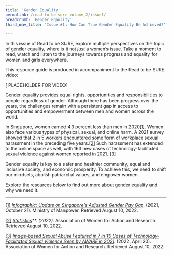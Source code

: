 ```yaml
---
title: 'Gender Equality'
permalink: /read-to-be-sure-volume_2/issue1/
breadcrumb: 'Gender Eqaulity'
third_nav_title: 'Issue #1: How Can True Gender Equality Be Achieved?'

---
```


In this issue of Read to be SURE, explore multiple perspectives on the topic of gender equality, where is it not *just* a women’s issue. Take a moment to read, watch and listen to the journeys towards progress and equality for women and girls everywhere. 

This resource guide is produced in accompaniment to the Read to be SURE video:

[ PLACEHOLDER FOR VIDEO]

Gender equality provides equal rights, opportunities and responsibilities to people regardless of gender. Although there has been progress over the years, the challenges remain with a persistent gap in access to opportunities and empowerment between men and women across the world. 

 

In Singapore, women earned 4.3 percent less than men in 2020[[1\]](#_ftn1). Women also face various types of physical, sexual, and online harm. A 2021 survey showed that 2 in 5 workers encountered some form of workplace sexual harassment in the preceding five years.[[2\]](#_ftn2) Such harassment has extended to the online space as well, with 163 new cases of technology-facilitated sexual violence against women reported in 2021. [[3\]](#_ftn3) 

 

Gender equality is key to a safer and healthier community, equal and inclusive society, and economic prosperity. To achieve this, we need to shift our mindsets, abolish patriarchal values, and empower women.

 

Explore the resources below to find out more about gender equality and why we need it. 



------

[[1\]](#_ftnref1) *[Infographic: Update on Singapore's Adjusted Gender Pay Gap](https://stats.mom.gov.sg/Pages/Update-on-Singapores-Adjusted-Gender-Pay-Gap.aspx)*. (2021, October 21). Ministry of Manpower. Retrieved August 10, 2022. 

[[2\]](#_ftnref2) *[Statistics](https://www.aware.org.sg/training/wsh-site/14-statistics/)**. (2022).* Association of Women for Action and Research. Retrieved August 10, 2022. 

[[3\]](#_ftnref3) *[Image-based Sexual Abuse Featured in 7 in 10 Cases of Technology-Facilitated Sexual Violence Seen by AWARE in 2021](https://www.aware.org.sg/2022/04/image-based-sexual-abuse-featured-in-7-in-10-cases-of-technology-facilitated-sexual-violence-seen-by-aware-in-2021/)*. (2022, April 20). Association of Women for Action and Research. Retrieved August 10, 2022.
